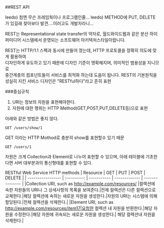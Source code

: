 ##REST API

leedo) 첨엔 무슨 프레임웍이나 프로그램인줄...
leedo) METHOD에 PUT, DELETE가 있길래 찾아보다 발견....이러고도 개발자라니...

REST는  Representational state transfer의 약자로, 월드와이드웹과 같은 분산 하이퍼미디어 시스템에서 운영되는 소프트웨어 아키텍처스타일이랍니다.

REST는 HTTP/1.1 스펙과 동시에 만들어 졌는데, HTTP 프로토콜을 정확히 의도에 맞게 활용하여  
디자인하게 유도하고 있기 때문에 디자인 기준이 명확해지며, 의미적인 범용성을 지니므로  
중간계층의 컴포넌트들이 서비스를 최적화 하는데 도음이 됩니다.
REST의 기본원칙을 성실히 지킨 서비스 디자인은 "RESTful하다"라고 흔히 표현

###중심규칙
1. URI는 정보의 자원을 표현해야한다.
2. 자원에 대한 행위는  HTTP Method(GET,POST,PUT,DELETE등)으로 표현

아래와 같은 방법은 좋지 않다.
```
GET /users/show/1
```
GET 이라는  HTTP Mothod로 충분히 show를 표현할수 있기 때문
```
GET /users/1
```


자원은 크게 Collection과 Element로 나누어 표현할 수 있으며,
아래 테이블에 기초한다면 서버 대부분과의 통신형태를 표현할 수 있다.

RESTful Web Service HTTP methods
|			Resource			|			GET			|			PUT			|			POST			|			DELETE			|
| ----------------- | :---------: | ----------- | ------------- | --------------- |
|Collection URI, such as http://example.com/resources/  |컬렉션에 속한 자원들의 URI나 그 상세사항의 목록을 보여준다.|전체 컬렉션은 다른 컬렉션으로 교체한다.|해당 컬렉션에 속하는 새로운 자원을 생성한다.|자원의 URI는 시스템에 의해 할당된다.|전체 컬렉션을 삭제한다.|
|Element URI, such as http://example.com/resources/item17|요청한 컬렉션 내 자원을 반환한다.|해당 자원을 수정한다.|해당 자원에 귀속되는 새로운 자원을 생성한다.|	해당 컬렉션내 자원을 삭제한다.|
